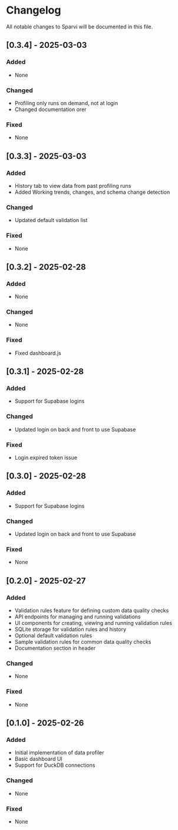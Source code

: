 # Changelog

All notable changes to Sparvi will be documented in this file.

## [0.3.4] - 2025-03-03
### Added
- None

### Changed
- Profiling only runs on demand, not at login
- Changed documentation orer

### Fixed
- None

## [0.3.3] - 2025-03-03
### Added
- History tab to view data from past profiling runs
- Added Working trends, changes, and schema change detection

### Changed
- Updated default validation list

### Fixed
- None

## [0.3.2] - 2025-02-28
### Added
- None

### Changed
- None

### Fixed
- Fixed dashboard.js

## [0.3.1] - 2025-02-28
### Added
- Support for Supabase logins

### Changed
- Updated login on back and front to use Supabase

### Fixed
- Login expired token issue

## [0.3.0] - 2025-02-28
### Added
- Support for Supabase logins

### Changed
- Updated login on back and front to use Supabase

### Fixed
- None

## [0.2.0] - 2025-02-27
### Added
- Validation rules feature for defining custom data quality checks
- API endpoints for managing and running validations
- UI components for creating, viewing and running validation rules
- SQLite storage for validation rules and history
- Optional default validation rules
- Sample validation rules for common data quality checks
- Documentation section in header

### Changed
- None

### Fixed
- None

## [0.1.0] - 2025-02-26
### Added
- Initial implementation of data profiler
- Basic dashboard UI
- Support for DuckDB connections

### Changed
- None

### Fixed
- None